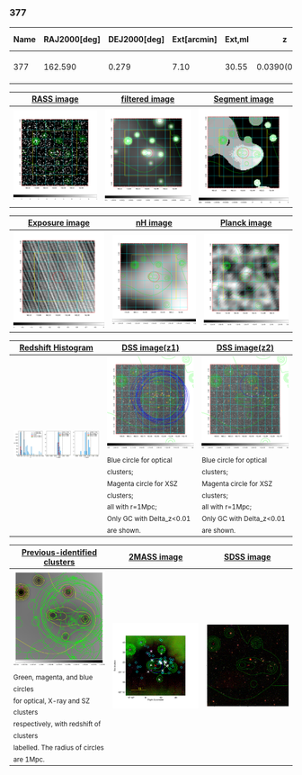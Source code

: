 <div STYLE="page-break-after: always;"></div>

### 377

|Name|RAJ2000[deg]|DEJ2000[deg] |Ext[arcmin]| Ext,ml | z | z_src| C|GC(XSZ,Delta_z<0.01)| GC(OPT,Delta_z<0.01)|GC| R_sig[arcmin] | R500[arcmin] | R500[Mpc]| CRsig[c/s] | CR500[c/s] |L500[1E44 erg/s]|F500[1E-12 erg/s/cm^2]| M500[1E14 Msun]|Tx[keV]|Cnt_sig|Beta|Rc[arcmin]|Comment|Alias|
|---|---|---|---|---|---|------|---|--------|---------|----------|---|---|---|---|---|---|---|---|---|---|---|---|---|---|
|377| 162.590| 0.279| 7.10| 30.55| 0.0390(0.005)| z1, z_opt| S| -| N| C, N, W| 29.638| 14.042| 0.651| 0.289(0.069)| 0.265(0.064)| 0.161(0.075)| 4.543(2.110)| 0.81(0.19)| 1.91(0.29)| 212.2| 0.719(-0.159+0.185)| 20.528(-5.577+5.382)| -| t353|

|[RASS image](../image/377/377_img.pdf)|[filtered image](../image/377/377_fil.pdf)|[Segment image](../image/377/377_seg.pdf)|
|-------------------|--------------------|-------------------|
| <img src="../image/377/377_img.png" width="300">  | <img src="../image/377/377_fil.png" width="300">   | <img src="../image/377/377_seg.png" width="300">  |

|[Exposure image](../image/377/377_mex.pdf)| [nH image](../image/377/377_nh.pdf)| [Planck image](../image/377/377_p.pdf)|
|-------------------|--------------------|-------------------|
|<img src="../image/377/377_mex.png" width="300">   | <img src="../image/377/377_nh.png" width="300">    | <img src="../image/377/377_p.png" width="300"> |

|[Redshift Histogram](../image/377/377_zg.pdf) | [DSS image(z1)](../image/377/377_dss_z1.pdf)      |  [DSS image(z2)](../image/377/377_dss_z2.pdf)    |
|-------------------|--------------------|-------------------|
|<img src="../image/377/377_zg.png" width="300"> |<img src="../image/377/377_dss_z1.png" width="300"> <sub><br>Blue circle for optical clusters; <br>Magenta circle for XSZ clusters; <br>all with r=1Mpc; <br>Only GC with Delta_z<0.01 are shown. </sub>| <img src="../image/377/377_dss_z2.png" width="300"><sub><br>Blue circle for optical clusters; <br>Magenta circle for XSZ clusters; <br>all with r=1Mpc; <br>Only GC with Delta_z<0.01 are shown. </sub> |

|[Previous-identified clusters](../image/377/377_gc.pdf) | [2MASS image](../image/377/377_2mass.pdf)      |[SDSS image](../image/377/377_sdss.pdf)   |
|-------------------|-------------------|-------------------|
|<img src=../image/377/377_gc.png width="300"> <br><sub>Green, magenta, and blue circles <br>for optical, X-ray and SZ clusters <br>respectively, with redshift of clusters <br>labelled. The radius of circles <br>are 1Mpc.</sub>|<img src="../image/377/377_2mass.png" width="300">  | <img src="../image/377/377_sdss.png" width="300">  |




